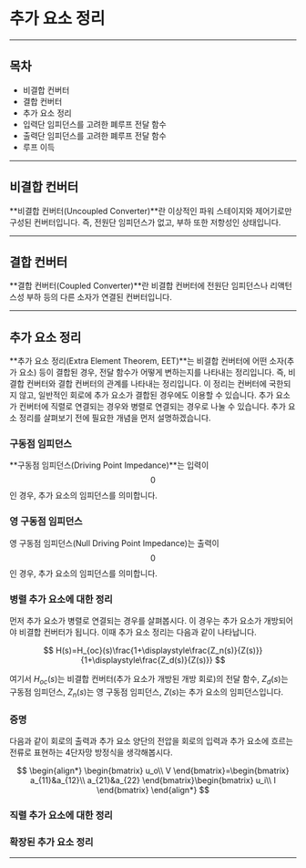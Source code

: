 추가 요소 정리
= 

---

## 목차

- 비결합 컨버터
- 결합 컨버터
- 추가 요소 정리
- 입력단 임피던스를 고려한 폐루프 전달 함수
- 출력단 임피던스를 고려한 폐루프 전달 함수
- 루프 이득

---

## 비결합 컨버터

**비결합 컨버터(Uncoupled Converter)**란 이상적인 파워 스테이지와 제어기로만 구성된 컨버터입니다.
즉, 전원단 임피던스가 없고, 부하 또한 저항성인 상태입니다.

---

## 결합 컨버터

**결합 컨버터(Coupled Converter)**란 비결합 컨버터에 전원단 임피던스나 리액턴스성 부하 등의 다른 소자가 연결된 컨버터입니다.

---

## 추가 요소 정리

**추가 요소 정리(Extra Element Theorem, EET)**는 비결합 컨버터에 어떤 소자(추가 요소) 등이 결합된 경우, 전달 함수가 어떻게 변하는지를 나타내는 정리입니다.
즉, 비결합 컨버터와 결합 컨버터의 관계를 나타내는 정리입니다.
이 정리는 컨버터에 국한되지 않고, 일반적인 회로에 추가 요소가 결합된 경우에도 이용할 수 있습니다.
추가 요소가 컨버터에 직렬로 연결되는 경우와 병렬로 연결되는 경우로 나눌 수 있습니다.
추가 요소 정리를 살펴보기 전에 필요한 개념을 먼저 설명하겠습니다.

### 구동점 임피던스

**구동점 임피던스(Driving Point Impedance)**는 입력이 $$0$$인 경우, 추가 요소의 임피던스를 의미합니다.

### 영 구동점 임피던스

영 구동점 임피던스(Null Driving Point Impedance)는 출력이 $$0$$인 경우, 추가 요소의 임피던스를 의미합니다.

### 병렬 추가 요소에 대한 정리

먼저 추가 요소가 병렬로 연결되는 경우를 살펴봅시다.
이 경우는 추가 요소가 개방되어야 비결합 컨버터가 됩니다.
이때 추가 요소 정리는 다음과 같이 나타납니다.

$$
H(s)=H_{oc}(s)\frac{1+\displaystyle\frac{Z_n(s)}{Z(s)}}{1+\displaystyle\frac{Z_d(s)}{Z(s)}}
$$

여기서 $H_{oc}(s)$는 비결합 컨버터(추가 요소가 개방된 개방 회로)의 전달 함수, $Z_d(s)$는 구동점 임피던스, $Z_n(s)$는 영 구동점 임피던스, $Z(s)$는 추가 요소의 임피던스입니다.

### 증명

다음과 같이 회로의 출력과 추가 요소 양단의 전압을 회로의 입력과 추가 요소에 흐르는 전류로 표현하는 4단자망 방정식을 생각해봅시다.

$$
\begin{align*}
\begin{bmatrix}
u_o\\
V
\end{bmatrix}=\begin{bmatrix}
a_{11}&a_{12}\\
a_{21}&a_{22}
\end{bmatrix}\begin{bmatrix}
u_i\\
I
\end{bmatrix}
\end{align*}
$$

### 직렬 추가 요소에 대한 정리

### 확장된 추가 요소 정리

---


